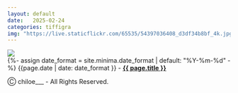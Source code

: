 ```yaml
---
layout: default
date:   2025-02-24
categories: tiffigra
img: "https://live.staticflickr.com/65535/54397036408_d3df34b8bf_4k.jpg"
---
```


<picture>
    <source srcset="{{page.img}}" media="(min-width: 800px)">
    <img src="{{page.img}}" />
</picture>

<br>
{%- assign date_format = site.minima.date_format | default: "%Y-%m-%d" -%} 
<span class="post-meta">{{page.date | date: date_format }} - </span><a style="font-weight: 700;" href="https://www.instagram.com/chiloe____/">{{ page.title }}</a><br>
<span class="post-meta">
</span>

<span class="post-meta" onclick="window.location='https://www.instagram.com/chiloe____/'">Ⓒ chiloe___ - All Rights Reserved.</span>